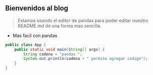 ## Bienvenidos al blog
> Estamos usando el editor de pandas para poder editar nuestro README.md de una forma mas sencilla.

- Mas facil con pandas

```java
public class App {
    public static void main(String[] args) {
		String cadena = "pandas ";
        System.out.println(cadena + " permite agregar codigo");
    }
}
```